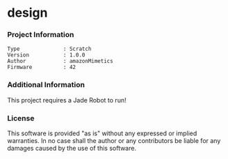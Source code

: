 design
================



### Project Information
```
Type              : Scratch
Version           : 1.0.0
Author            : amazonMimetics
Firmware          : 42
```

### Additional Information
This project requires a Jade Robot to run!

### License
This software is provided "as is" without any expressed or implied warranties.  In no case shall the author or any contributors be liable for any damages caused by the use of this software.

